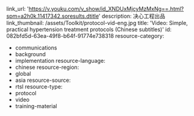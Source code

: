 link_url: 'https://v.youku.com/v_show/id_XNDUxMjcyMzMxNg==.html?spm=a2h0k.11417342.soresults.dtitle'
description: 决心工程出品
link_thumbnail: /assets/Toolkit/protocol-vid-eng.jpg
title: 'Video: Simple, practical hypertension treatment protocols (Chinese subtitles)'
id: 082bfd5d-63ea-49f8-b64f-91774e738318
resource-category:
  - communications
  - background
  - implementation
resource-language:
  - chinese
resource-region:
  - global
  - asia
resource-source:
  - rtsl
resource-type:
  - protocol
  - video
  - training-material
